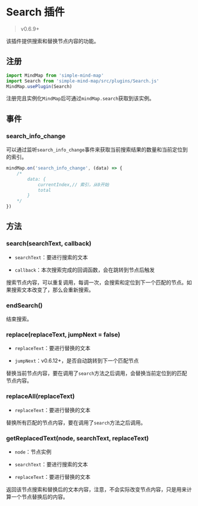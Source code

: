 # Search 插件

> v0.6.9+

该插件提供搜索和替换节点内容的功能。

## 注册

```js
import MindMap from 'simple-mind-map'
import Search from 'simple-mind-map/src/plugins/Search.js'
MindMap.usePlugin(Search)
```

注册完且实例化`MindMap`后可通过`mindMap.search`获取到该实例。

## 事件

### search_info_change

可以通过监听`search_info_change`事件来获取当前搜索结果的数量和当前定位到的索引。

```js
mindMap.on('search_info_change', (data) => {
    /*
        data: {
            currentIndex,// 索引，从0开始
            total
        }
    */
})
```

## 方法

### search(searchText, callback)

- `searchText`：要进行搜索的文本

- `callback`：本次搜索完成的回调函数，会在跳转到节点后触发

搜索节点内容，可以重复调用，每调一次，会搜索和定位到下一个匹配的节点。如果搜索文本改变了，那么会重新搜索。

### endSearch()

结束搜索。

### replace(replaceText, jumpNext = false)

- `replaceText`：要进行替换的文本

- `jumpNext`：v0.6.12+，是否自动跳转到下一个匹配节点

替换当前节点内容，要在调用了`search`方法之后调用，会替换当前定位到的匹配节点内容。

### replaceAll(replaceText)

- `replaceText`：要进行替换的文本

替换所有匹配的节点内容，要在调用了`search`方法之后调用。

### getReplacedText(node, searchText, replaceText)

- `node`：节点实例

- `searchText`：要进行搜索的文本

- `replaceText`：要进行替换的文本

返回该节点搜索和替换后的文本内容，注意，不会实际改变节点内容，只是用来计算一个节点替换后的内容。